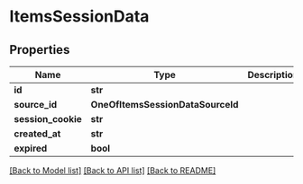 # ItemsSessionData

## Properties
Name | Type | Description | Notes
------------ | ------------- | ------------- | -------------
**id** | **str** |  | [optional] 
**source_id** | **OneOfItemsSessionDataSourceId** |  | [optional] 
**session_cookie** | **str** |  | [optional] 
**created_at** | **str** |  | [optional] 
**expired** | **bool** |  | [optional] 

[[Back to Model list]](../README.md#documentation-for-models) [[Back to API list]](../README.md#documentation-for-api-endpoints) [[Back to README]](../README.md)

